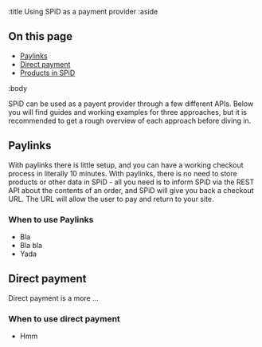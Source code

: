 :title Using SPiD as a payment provider
:aside

## On this page

- [Paylinks](#paylinks)
- [Direct payment](#direct-payment)
- [Products in SPiD](#products-in-spid)

:body

SPiD can be used as a payent provider through a few different APIs. Below you
will find guides and working examples for three approaches, but it is
recommended to get a rough overview of each approach before diving in.

## Paylinks

With paylinks there is little setup, and you can have a working checkout process
in literally 10 minutes. With paylinks, there is no need to store products or
other data in SPiD - all you need is to inform SPiD via the REST API about the
contents of an order, and SPiD will give you back a checkout URL. The URL will
allow the user to pay and return to your site.

### When to use Paylinks

- Bla
- Bla bla
- Yada

## Direct payment

Direct payment is a more ...

### When to use direct payment

- Hmm
